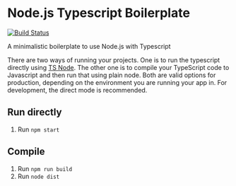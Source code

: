 # Node.js Typescript Boilerplate

[![Build Status](https://travis-ci.org/mastertinner/nodejs-typescript-boilerplate.svg?branch=master)](https://travis-ci.org/mastertinner/nodejs-typescript-boilerplate)

A minimalistic boilerplate to use Node.js with Typescript

There are two ways of running your projects. One is to run the typescript directly using [TS Node](https://github.com/TypeStrong/ts-node). The other one is to compile your TypeScript code to Javascript and then run that using plain node. Both are valid options for production, depending on the environment you are running your app in. For development, the direct mode is recommended.

## Run directly

1. Run `npm start`

## Compile

1. Run `npm run build`
1. Run `node dist`
